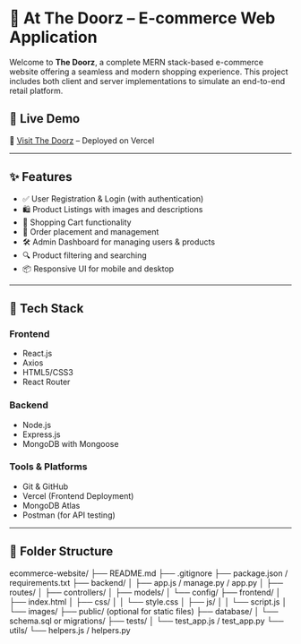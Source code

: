 # 🛒 At The Doorz – E-commerce Web Application

Welcome to **The Doorz**, a complete MERN stack-based e-commerce website offering a seamless and modern shopping experience. This project includes both client and server implementations to simulate an end-to-end retail platform.

## 📌 Live Demo

🔗 [Visit The Doorz](https://ecomapp-frontend.vercel.app/) – Deployed on Vercel

---

## ✨ Features

- ✅ User Registration & Login (with authentication)
- 🛍️ Product Listings with images and descriptions
- 🛒 Shopping Cart functionality
- 🧾 Order placement and management
- 🛠️ Admin Dashboard for managing users & products
- 🔍 Product filtering and searching
- 📦 Responsive UI for mobile and desktop

---

## 🧰 Tech Stack

### Frontend
- React.js
- Axios
- HTML5/CSS3
- React Router

### Backend
- Node.js
- Express.js
- MongoDB with Mongoose

### Tools & Platforms
- Git & GitHub
- Vercel (Frontend Deployment)
- MongoDB Atlas
- Postman (for API testing)

---

## 📁 Folder Structure
ecommerce-website/
├── README.md
├── .gitignore
├── package.json / requirements.txt
├── backend/
│   ├── app.js / manage.py / app.py
│   ├── routes/
│   ├── controllers/
│   ├── models/
│   └── config/
├── frontend/
│   ├── index.html
│   ├── css/
│   │   └── style.css
│   ├── js/
│   │   └── script.js
│   └── images/
├── public/ (optional for static files)
├── database/
│   └── schema.sql or migrations/
├── tests/
│   └── test_app.js / test_app.py
└── utils/
    └── helpers.js / helpers.py

